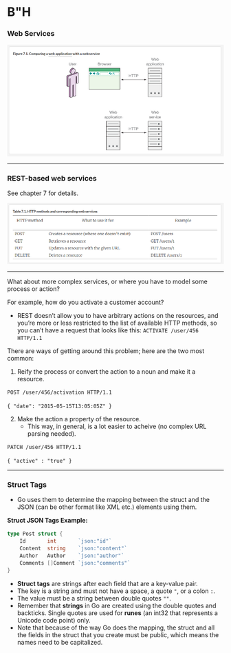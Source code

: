 # B"H

### Web Services

![](img/web-service.png)

---

### REST-based web services

See chapter 7 for details.

![](img/http-web-services.png)

---

What about more complex services, or where you have to model some process or action?

For example, how do you activate a customer account? 
- REST doesn’t allow you to have arbitrary actions on the resources, and you’re more or less restricted to the list of available HTTP methods, so you can’t have a request that looks like this: `ACTIVATE /user/456 HTTP/1.1`

There are ways of getting around this problem; here are the two most common:

1. Reify the process or convert the action to a noun and make it a resource.

```http
POST /user/456/activation HTTP/1.1

{ "date": "2015-05-15T13:05:05Z" }
```

2. Make the action a property of the resource. 
    - This way, in general, is a lot easier to acheive (no complex URL parsing needed).

```http
PATCH /user/456 HTTP/1.1

{ "active" : "true" }
```

---

### Struct Tags
- Go uses them to determine the mapping between the struct and the JSON (can be other format like XML etc.) elements using them. 

**Struct JSON Tags Example:**

```go
type Post struct {
	Id       int       `json:"id"`
	Content  string    `json:"content"`
	Author   Author    `json:"author"`
	Comments []Comment `json:"comments"`
}
```

- **Struct tags** are strings after each field that are a key-value pair. 
- The key is a string and must not have a space, a quote `"`, or a colon `:`. 
- The value must be a string between double quotes `""`.
- Remember that **strings** in Go are created using the double quotes and backticks. Single quotes are used for **runes** (an int32 that represents a Unicode code point) only. 
- Note that because of the way Go does the mapping, the struct and all the fields in the struct that you create must be public, which means the names need to be capitalized.

